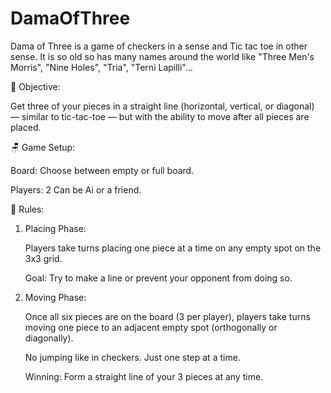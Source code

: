 # DamaOfThree

Dama of Three is a game of checkers in a sense and Tic tac toe in other sense.
It is so old so has many names around the world like "Three Men's Morris", "Nine Holes", "Tria", "Terni Lapilli"...

🎯 Objective:

Get three of your pieces in a straight line (horizontal, vertical, or diagonal) — similar to tic-tac-toe — but with the ability to move after all pieces are placed.


🪑 Game Setup:

  Board: Choose between empty or full board.

  Players: 2
    Can be Ai or a friend.
    
📏 Rules:

1. Placing Phase:

    Players take turns placing one piece at a time on any empty spot on the 3x3 grid.

    Goal: Try to make a line or prevent your opponent from doing so.

2. Moving Phase:

    Once all six pieces are on the board (3 per player), players take turns moving one piece to an adjacent empty spot (orthogonally or diagonally).

    No jumping like in checkers. Just one step at a time.

    Winning: Form a straight line of your 3 pieces at any time.
